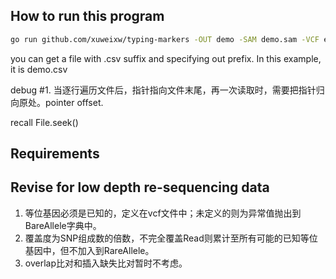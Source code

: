 ## How to run this program

```bash
go run github.com/xuweixw/typing-markers -OUT demo -SAM demo.sam -VCF example/microhaplotype-markers.vcf -min_freq 0.2
```

you can get a file with .csv suffix and specifying out prefix. In this example, it is demo.csv

debug #1. 当逐行遍历文件后，指针指向文件末尾，再一次读取时，需要把指针归向原处。pointer offset.

recall File.seek()

## Requirements

## Revise for low depth re-sequencing data

1. 等位基因必须是已知的，定义在vcf文件中；未定义的则为异常值抛出到BareAllele字典中。
2. 覆盖度为SNP组成数的倍数，不完全覆盖Read则累计至所有可能的已知等位基因中，但不加入到RareAllele。
3. overlap比对和插入缺失比对暂时不考虑。
